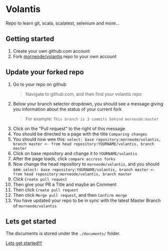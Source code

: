# Volantis

Repo to learn git, scala, scalatest, selenium and more...

## Getting started

1. Create your own github.com account
2. Fork [morneode/volantis](https://github.com/morneode/volantis) repo to your own account

## Update your forked repo

1. Go to your repo on github
   > Navigate to github.com, and then find your volantis repo
1. Below your branch selector dropdown, you should see a message giving you information about the status of your current fork
   > For example: `This branch is 3 commits behind morneode:master`
1. Click on the "Pull request" to the right of this message
1. You should be directed to a page with the title `Comparing changes`
1. You should now wee this:
   `select: base repository:morneode/volantis, branch master <- from head repository:YOURNAME/volantis, branch master`
1. Click on base repository and change it to `YOURNAME/volantis`
1. After the page loads, click `compare accross forks`
1. Now change the head repository to `morneode/volantis`, and you should see:
   `select: base repository:YOURNAME/volantis, branch master <- from head repository:morneode/volantis, branch master`
1. Click `Create pull request`
1. Then give your PR a Title and maybe an Comment
1. Then click `Create pull request`
1. Then click `Merge pull request`, and then `Confirm merge`
1. You have updated your repo to be in sync with the latest Master Branch of `morneode/volantis`

## Lets get started

The documents is stored under the `./documents/` folder.

[Lets get started!!!](documents/INDEX.md)
